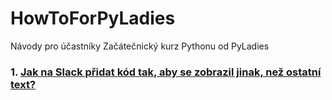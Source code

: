 # HowToForPyLadies
Návody pro účastníky Začátečnický kurz Pythonu od PyLadies

### 1. [Jak na Slack přidat kód tak, aby se zobrazil jinak, než ostatní text?](SlackAddCode/SlackAddCode.md)
